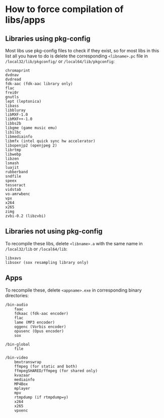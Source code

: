 How to force compilation of libs/apps
====

## Libraries using pkg-config
Most libs use pkg-config files to check if they exist, so for most libs in this list all you have to do is delete the corresponding `<libname>.pc` file in `/local32/lib/pkgconfig/` or `/local64/lib/pkgconfig`:
```
chromaprint
dvdnav
dvdread
fdk-aac (fdk-aac library only)
flac
frei0r
gnutls
lept (leptonica)
libass
libbluray
libMXF-1.0
libMXF++-1.0
libbs2b
libgme (game music emu)
libilbc
libmediainfo
libmfx (intel quick sync hw accelerator)
libopenjp2 (openjpeg 2)
librtmp
libwebp
libzen
lsmash
luajit
rubberband
sndfile
speex
tesseract
vidstab
vo-amrwbenc
vpx
x264
x265
zimg
zvbi-0.2 (libzvbi)
```

## Libraries not using pkg-config
To recompile these libs, delete `<libname>.a` with the same name in `/local32/lib` or `/local64/lib`:
```
libxavs
libsoxr (sox resampling library only)
```

## Apps
To recompile these, delete `<appname>.exe` in corresponding binary directories:

```
/bin-audio
    faac
    fdkaac (fdk-aac encoder)
    flac
    lame (MP3 encoder)
    oggenc (Vorbis encoder)
    opusenc (Opus encoder)
    sox

/bin-global
    file

/bin-video
    bmxtranswrap
    ffmpeg (for static and both)
    ffmpegSHARED/ffmpeg (for shared only)
    kvazaar
    mediainfo
    MP4Box
    mplayer
    mpv
    rtmpdump (if rtmpdump=y)
    x264
    x265
    vpxenc
```
